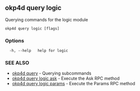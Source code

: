 ## okp4d query logic

Querying commands for the logic module

```
okp4d query logic [flags]
```

### Options

```
  -h, --help   help for logic
```

### SEE ALSO

* [okp4d query](okp4d_query.md)	 - Querying subcommands
* [okp4d query logic ask](okp4d_query_logic_ask.md)	 - Execute the Ask RPC method
* [okp4d query logic params](okp4d_query_logic_params.md)	 - Execute the Params RPC method
